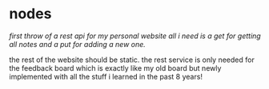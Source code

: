 # nodes

*first throw of a rest api for my personal website
all i need is a get for getting all notes and a put for adding a new one.*

the rest of the website should be static. the rest service is only needed for the feedback board which is exactly like my old board but newly implemented with all the stuff i learned in the past 8 years!